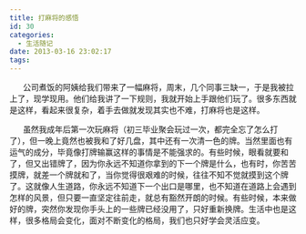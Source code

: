 ```yaml
---
title: 打麻将的感悟
id: 30
categories:
  - 生活随记
date: 2013-03-16 23:02:17
tags:
---
```


&nbsp;&nbsp;&nbsp;&nbsp;&nbsp; 公司煮饭的阿姨给我们带来了一幅麻将，周末，几个同事三缺一，于是我被拉上了，现学现用。他们给我讲了一下规则，我就开始上手跟他们玩了。很多东西就是这样，看起来很复杂，着手去做就发现其实也不难，打麻将也是这样。

&nbsp;&nbsp;&nbsp;&nbsp;&nbsp; 虽然我成年后第一次玩麻将（初三毕业聚会玩过一次，都完全忘了怎么打了），但一晚上竟然也被我和了好几盘，其中还有一次清一色的牌。当然里面也有运气的成分，毕竟像打牌输赢这样的事情是不能强求的。有些时候，眼看就要和了，但又出错牌了，因为你永远不知道你拿到的下一个牌是什么，也有时，你苦苦摸牌，就差一个牌就和了，当你觉得很艰难的时候，往往不知不觉就摸到这个牌了。这就像人生道路，你永远不知道下一个出口是哪里，也不知道在道路上会遇到怎样的风景，但只要一直坚定往前走，就总有豁然开朗的时候。有些时候，本来做好的牌，突然你发现你手头上的一些牌已经没用了，只好重新换牌。生活中也是这样，很多格局会变化，面对不断变化的格局，我们也只好学会灵活应变。

&nbsp;